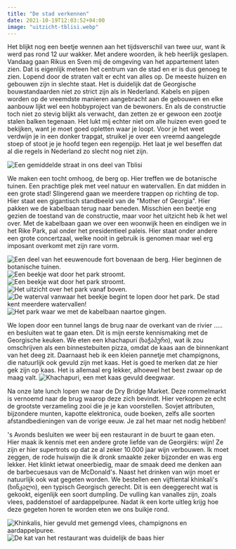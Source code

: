 ```yaml
---
title: "De stad verkennen"
date: 2021-10-19T12:03:52+04:00
image: "uitzicht-tblisi.webp"
---
```


Het blijkt nog een beetje wennen aan het tijdsverschil van twee uur, want ik werd pas rond 12 uur wakker. Met andere woorden, ik heb heerlijk geslapen. Vandaag gaan Rikus en Sven mij de omgeving van het appartement laten zien. Dat is eigenlijk meteen het centrum van de stad en er is dus genoeg te zien. Lopend door de straten valt er echt van alles op. De meeste huizen en gebouwen zijn in slechte staat. Het is duidelijk dat de Georgische bouwstandaarden niet zo strict zijn als in Nederland. Kabels en pijpen worden op de vreemdste manieren aangebracht aan de gebouwen en elke aanbouw lijkt wel een hobbyproject van de bewoners. En als de constructie toch niet zo stevig blijkt als verwacht, dan zetten ze er gewoon een zootje stalen balken tegenaan. Het lukt mij echter niet om alle huizen even goed te bekijken, want je moet goed opletten waar je loopt. Voor je het weet verdwijn je in een donker trapgat, struikel je over een vreemd aangelegde stoep of stoot je je hoofd tegen een regenpijp. Het laat je wel beseffen dat al die regels in Nederland zo slecht nog niet zijn.

![Een gemiddelde straat in ons deel van Tblisi](gemiddelde-straat.webp)

We maken een tocht omhoog, de berg op. Hier treffen we de botanische tuinen. Een prachtige plek met veel natuur en watervallen. En dat midden in een grote stad! Slingerend gaan we meerdere trappen op richting de top. Hier staat een gigantisch standbeeld van de "Mother of Georgia". Hier pakken we de kabelbaan terug naar beneden. Misschien een beetje eng gezien de toestand van de constructie, maar voor het uitzicht heb ik het wel over. Met de kabelbaan gaan we over een woonwijk heen en eindigen we in het Rike Park, pal onder het presidentieel paleis. Hier staat onder andere een grote concertzaal, welke nooit in gebruik is genomen maar wel erg imposant overkomt met zijn rare vorm.

![Een deel van het eeuwenoude fort bovenaan de berg. Hier beginnen de botanische tuinen.](botanische-tuin-oud-fort.webp)
![Een beekje wat door het park stroomt.](botanische-tuin-beek.webp " ")
![Een beekje wat door het park stroomt.](botanische-tuin-beek2.webp)
![Het uitzicht over het park vanaf boven.](botanische-tuin-uitzicht.webp)
![De waterval vanwaar het beekje begint te lopen door het park. De stad kent meerdere watervallen!](waterval.webp)
![Het park waar we met de kabelbaan naartoe gingen.](rike-park.webp)

We lopen door een tunnel langs de brug naar de overkant van de rivier ..... en besluiten wat te gaan eten. Dit is mijn eerste kennismaking met de Georgische keuken. We eten een khachapuri (ხაჭაპური), wat ik zou omschrijven als een binnestebuiten pizza, omdat de kaas aan de binnenkant van het deeg zit. Daarnaast heb ik een kleien pannetje met champignons, die natuurlijk ook gevuld zijn met kaas. Het is goed te merken dat ze hier gek zijn op kaas. Het is allemaal erg lekker, alhoewel het best zwaar op de maag valt.
![Khachapuri, een met kaas gevuld deegwaar.](khachapuri.webp)

Na onze late lunch lopen we naar de Dry Bridge Market. Deze rommelmarkt is vernoemd naar de brug waarop deze zich bevindt. Hier verkopen ze echt de grootste verzameling zooi die je je kan voorstellen. Sovjet attributen, bijzondere munten, kapotte elektronica, oude boeken, zelfs alle soorten afstandbedieningen van de vorige eeuw. Je zal het maar net nodig hebben!

's Avonds besluiten we weer bij een restaurant in de buurt te gaan eten. Hier maak ik kennis met een andere grote liefde van de Georgiërs: wijn! Ze zijn er hier supertrots op dat ze al zeker 10.000 jaar wijn verbouwen. Ik moet zeggen, de rode huiswijn die ik dronk smaakte zeker bijzonder en was erg lekker. Het klinkt ietwat oneerbiedig, maar de smaak deed me denken aan de barbecuesaus van de McDonald's. Naast het drinken van wijn moet er natuurlijk ook wat gegeten worden. We bestellen een vijftiental khinkali's (ხინკალი), een typisch Georgisch gerecht. Dit is een deeggerecht wat is gekookt, eigenlijk een soort dumpling. De vulling kan vanalles zijn, zoals vlees, paddenstoel of aardappelpuree. Nadat ik een korte uitleg krijg hoe deze gegeten horen te worden eten we ons buikje rond.

![Khinkalis, hier gevuld met gemengd vlees, champignons en aardappelpuree.](khinkali.webp)
![De kat van het restaurant was duidelijk de baas hier](kat-platenspeler.webp)
